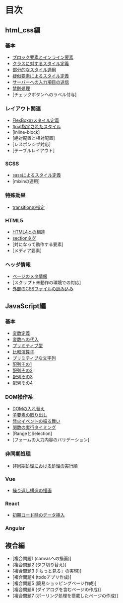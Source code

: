 # 目次
## html_css編
### 基本
- [ブロック要素とインライン要素](html_css/fundamental/BlockOrInline/question.md)
- [クラスに対するスタイル定義](html_css/fundamental/StyleDefinitionOfClass/question.md)
- [部分的なスタイル適用](html_css/fundamental/PartialStyling/question.md)
- [疑似要素によるスタイル定義](html_css/fundamental/PseudoClass/question.md)
- [サーバーへの入力項目の送信](html_css/fundamental/SendToServer/question.md)
- [禁則処理](html_css/fundamental/ProhibitionProcessing/question.md)
- [チェックボタンへのラベル付与]

### レイアウト関連
- [FlexBoxのスタイル定義](html_css/Layout/FlexBox/question.md)
- [float指定されたスタイル](html_css/Layout/FloatStyling/question.md)
- [inline-block]
- [絶対配置と相対配置]
- [レスポンシブ対応]
- [テーブルレイアウト]

### SCSS
- [sassによるスタイル定義](html_css/SCSS/SCSSWriting/question.md)
- [mixinの適用]

### 特殊効果
- [transitionの指定](html_css/Effect/TransitionSetting/question.md)

### HTML5
- [HTML4との相違](html_css/HTML5/Version/question.md)
- [sectionタグ](html_css/HTML5/AboutSection/question.md)
- [対になって動作する要素]
- [メディア要素]

### ヘッダ情報
- [ページのメタ情報](html_css/HeaderInformation/MetaInformation/question.md)
- [スクリプト未動作の環境での対応]
- [外部のCSSファイルの読み込み](html_css/HeaderInformation/ImportStyleSheets/question.md)

## JavaScript編
### 基本
- [変数定義](javascript/fundamental/VariableDefinition/question.md)
- [変数への代入](javascript/fundamental/Substitution/question.md)
- [プリミティブ型](javascript/fundamental/PrimitiveTypes/question.md)
- [比較演算子](javascript/fundamental/ComparativeOperator/question.md)
- [プリミティブな文字列](javascript/fundamental/PrimitiveCharacter/question.md)
- [配列その1](javascript/fundamental/Array/question.md)
- [配列その2](javascript/fundamental/Array1/question.md)
- [配列その3](javascript/fundamental/ArrayControl1/question.md)
- [配列その4](javascript/fundamental/ArrayControl2/question.md)

### DOM操作系
- [DOMの入れ替え](javascript/DomControl/ChangeDom/question.md)
- [子要素の取り出し](javascript/DomControl/ChildNodes/question.md)
- [発火イベントの振る舞い](javascript/DomControl/EventBehavior/question.md)
- [関数の実行タイミング](javascript/DomControl/FunctionExecutionTiming/question.md)
- [RangeとSelection]
- [フォームの入力内容のバリデーション]

### 非同期処理
- [非同期処理における処理の実行順](javascript/AsynchronousProcessing/ProcessingOrder/question.md)

### Vue
- [繰り返し構造の描画](javascript/Vue/LoopRendering/question.md)

### React
- [初期ロード時のデータ挿入](javascript/React/InitialLoad/question.md)

### Angular

## 複合編
- [複合問題1 (canvasへの描画)]
- [複合問題2 (タブ切り替え)]
- [複合問題3 (「もっと見る」の実現)]
- [複合問題4 (todoアプリ作成)]
- [複合問題5 (簡易ショッピングページ作成)]
- [複合問題6 (ダイアログを含むページの作成)]
- [複合問題7 (ポーリング処理を搭載したページの作成)]
